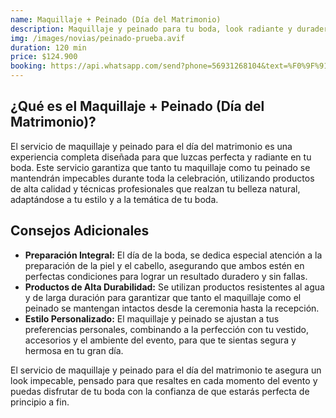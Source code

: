 ```yaml
---
name: Maquillaje + Peinado (Día del Matrimonio)
description: Maquillaje y peinado para tu boda, look radiante y duradero con productos de alta calidad, adaptado a tu estilo y tema del evento.
img: /images/novias/peinado-prueba.avif
duration: 120 min
price: $124.900
booking: https://api.whatsapp.com/send?phone=56931268104&text=%F0%9F%91%8B%F0%9F%8F%BB%20%C2%A1Hola!%20Quisiera%20agendar%20el%20pack%20para%20el%20maquillaje%20y%20peinado%20de%20en%20el%20día%20del%20matrimonio.
---
```


## ¿Qué es el Maquillaje + Peinado (Día del Matrimonio)?

El servicio de maquillaje y peinado para el día del matrimonio es una experiencia completa diseñada para que luzcas perfecta y radiante en tu boda. Este servicio garantiza que tanto tu maquillaje como tu peinado se mantendrán impecables durante toda la celebración, utilizando productos de alta calidad y técnicas profesionales que realzan tu belleza natural, adaptándose a tu estilo y a la temática de tu boda.

## Consejos Adicionales

- **Preparación Integral:** El día de la boda, se dedica especial atención a la preparación de la piel y el cabello, asegurando que ambos estén en perfectas condiciones para lograr un resultado duradero y sin fallas.
- **Productos de Alta Durabilidad:** Se utilizan productos resistentes al agua y de larga duración para garantizar que tanto el maquillaje como el peinado se mantengan intactos desde la ceremonia hasta la recepción.
- **Estilo Personalizado:** El maquillaje y peinado se ajustan a tus preferencias personales, combinando a la perfección con tu vestido, accesorios y el ambiente del evento, para que te sientas segura y hermosa en tu gran día.

El servicio de maquillaje y peinado para el día del matrimonio te asegura un look impecable, pensado para que resaltes en cada momento del evento y puedas disfrutar de tu boda con la confianza de que estarás perfecta de principio a fin.

